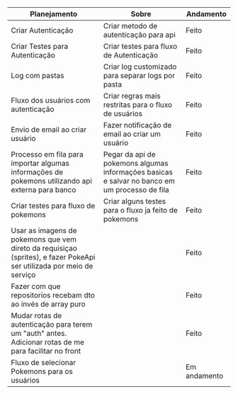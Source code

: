 | Planejamento                                                                                                          | Sobre                                                                                         | Andamento    |
|-----------------------------------------------------------------------------------------------------------------------|-----------------------------------------------------------------------------------------------|--------------|
| Criar Autenticação                                                                                                    | Criar metodo de autenticação para api                                                         | Feito        | 
| Criar Testes para Autenticação                                                                                        | Criar testes para fluxo de Autenticação                                                       | Feito        | 
| Log com pastas                                                                                                        | Criar log customizado para separar logs por pasta                                             | Feito        |
| Fluxo dos usuários com autenticação                                                                                   | Criar regras mais restritas para o fluxo de usuários                                          | Feito        |
| Envio de email ao criar usuário                                                                                       | Fazer notificação de email ao criar um usuário                                                | Feito        | 
| Processo em fila para importar algumas informações de pokemons utilizando api externa para banco                      | Pegar da api de pokemons algumas informações basicas e salvar no banco em um processo de fila | Feito        |
| Criar testes para fluxo de pokemons                                                                                   | Criar alguns testes para o fluxo ja feito de pokemons                                         | Feito        |
| Usar as imagens de pokemons que vem direto da requisiçao (sprites), e fazer PokeApi ser utilizada por meio de serviço |                                                                                               | Feito        |
| Fazer com que repositorios recebam dto ao invés de array puro                                                         |                                                                                               | Feito        |
| Mudar rotas de autenticação para terem um "auth" antes. Adicionar rotas de me para facilitar no front                 |                                                                                               | Feito        |
| Fluxo de selecionar Pokemons para os usuários                                                                         |                                                                                               | Em andamento |
